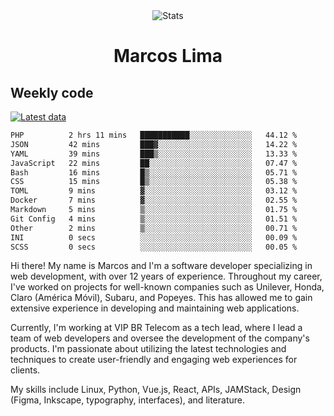 <div align="center">
  <img src="https://user-images.githubusercontent.com/958723/207206099-04913a11-e77d-4b52-a9d3-5d702839508b.png" alt="Stats" />
  <h1>Marcos Lima</h1>
</div>

## Weekly code

[![Latest data](https://github.com/skvggor/skvggor/actions/workflows/main.yml/badge.svg)](https://github.com/skvggor/skvggor/actions/workflows/main.yml)

<!--START_SECTION:waka-->

```txt
PHP          2 hrs 11 mins   ███████████░░░░░░░░░░░░░░   44.12 %
JSON         42 mins         ███▓░░░░░░░░░░░░░░░░░░░░░   14.22 %
YAML         39 mins         ███▒░░░░░░░░░░░░░░░░░░░░░   13.33 %
JavaScript   22 mins         ██░░░░░░░░░░░░░░░░░░░░░░░   07.47 %
Bash         16 mins         █▒░░░░░░░░░░░░░░░░░░░░░░░   05.71 %
CSS          15 mins         █▒░░░░░░░░░░░░░░░░░░░░░░░   05.38 %
TOML         9 mins          ▓░░░░░░░░░░░░░░░░░░░░░░░░   03.12 %
Docker       7 mins          ▓░░░░░░░░░░░░░░░░░░░░░░░░   02.55 %
Markdown     5 mins          ▒░░░░░░░░░░░░░░░░░░░░░░░░   01.75 %
Git Config   4 mins          ▒░░░░░░░░░░░░░░░░░░░░░░░░   01.51 %
Other        2 mins          ▒░░░░░░░░░░░░░░░░░░░░░░░░   00.71 %
INI          0 secs          ░░░░░░░░░░░░░░░░░░░░░░░░░   00.09 %
SCSS         0 secs          ░░░░░░░░░░░░░░░░░░░░░░░░░   00.05 %
```

<!--END_SECTION:waka-->

  <p>Hi there! My name is Marcos and I'm a software developer specializing in web development, with over 12 years of experience. Throughout my career, I've worked on projects for well-known companies such as Unilever, Honda, Claro (América Móvil), Subaru, and Popeyes. This has allowed me to gain extensive experience in developing and maintaining web applications.</p>
  
  <p>Currently, I'm working at VIP BR Telecom as a tech lead, where I lead a team of web developers and oversee the development of the company's products. I'm passionate about utilizing the latest technologies and techniques to create user-friendly and engaging web experiences for clients.</p>
  
  <p>My skills include Linux, Python, Vue.js, React, APIs, JAMStack, Design (Figma, Inkscape, typography, interfaces), and literature.</p>
<!-- </details> -->

<!-- <div align="center">
  <h2>🤖 Recent Code Activity</h2>
  <img width="500" src="https://github-readme-stats.vercel.app/api/wakatime?username=skvggor&hide_title=true&layout=compact&theme=transparent" alt="Wakatime Stats" />
</div>

<br>

<div align="center">
  <h2>📈 GitHub Stats</h2>
  <img width="500" src="https://github-readme-stats.vercel.app/api?username=skvggor&show_icons=true&theme=transparent&hide_title=true&count_private=true" alt="GitHub Stats" />
</div>
 -->
